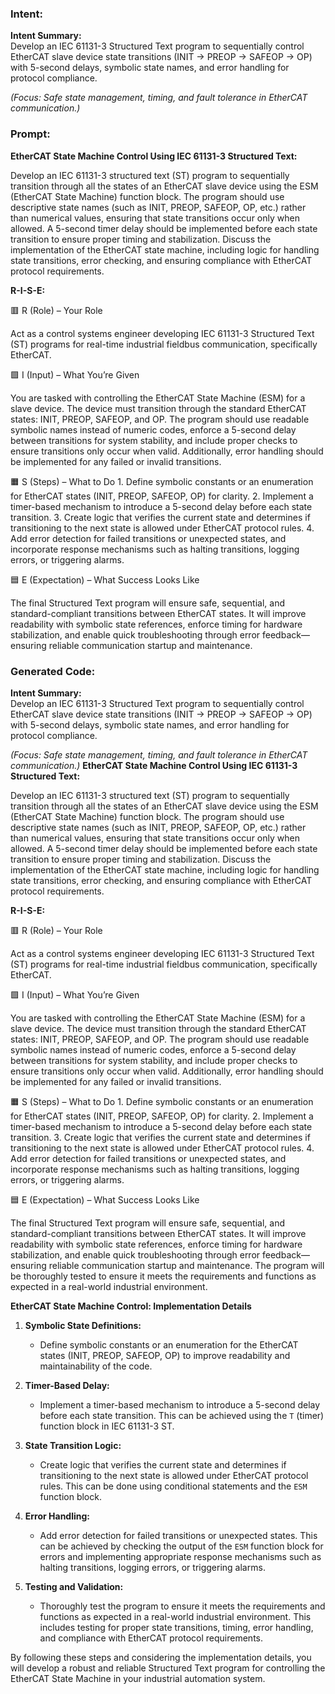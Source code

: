 ### Intent:
**Intent Summary:**  
Develop an IEC 61131-3 Structured Text program to sequentially control EtherCAT slave device state transitions (INIT → PREOP → SAFEOP → OP) with 5-second delays, symbolic state names, and error handling for protocol compliance.  

*(Focus: Safe state management, timing, and fault tolerance in EtherCAT communication.)*

### Prompt:
**EtherCAT State Machine Control Using IEC 61131-3 Structured Text:**

Develop an IEC 61131-3 structured text (ST) program to sequentially transition through all the states of an EtherCAT slave device using the ESM (EtherCAT State Machine) function block. The program should use descriptive state names (such as INIT, PREOP, SAFEOP, OP, etc.) rather than numerical values, ensuring that state transitions occur only when allowed. A 5-second timer delay should be implemented before each state transition to ensure proper timing and stabilization. Discuss the implementation of the EtherCAT state machine, including logic for handling state transitions, error checking, and ensuring compliance with EtherCAT protocol requirements.

**R-I-S-E:**

🟥 R (Role) – Your Role

Act as a control systems engineer developing IEC 61131-3 Structured Text (ST) programs for real-time industrial fieldbus communication, specifically EtherCAT.

🟩 I (Input) – What You’re Given

You are tasked with controlling the EtherCAT State Machine (ESM) for a slave device. The device must transition through the standard EtherCAT states: INIT, PREOP, SAFEOP, and OP. The program should use readable symbolic names instead of numeric codes, enforce a 5-second delay between transitions for system stability, and include proper checks to ensure transitions only occur when valid. Additionally, error handling should be implemented for any failed or invalid transitions.

🟧 S (Steps) – What to Do
	1.	Define symbolic constants or an enumeration for EtherCAT states (INIT, PREOP, SAFEOP, OP) for clarity.
	2.	Implement a timer-based mechanism to introduce a 5-second delay before each state transition.
	3.	Create logic that verifies the current state and determines if transitioning to the next state is allowed under EtherCAT protocol rules.
	4.	Add error detection for failed transitions or unexpected states, and incorporate response mechanisms such as halting transitions, logging errors, or triggering alarms.

🟦 E (Expectation) – What Success Looks Like

The final Structured Text program will ensure safe, sequential, and standard-compliant transitions between EtherCAT states. It will improve readability with symbolic state references, enforce timing for hardware stabilization, and enable quick troubleshooting through error feedback—ensuring reliable communication startup and maintenance.

### Generated Code:
**Intent Summary:**  
Develop an IEC 61131-3 Structured Text program to sequentially control EtherCAT slave device state transitions (INIT → PREOP → SAFEOP → OP) with 5-second delays, symbolic state names, and error handling for protocol compliance.  

*(Focus: Safe state management, timing, and fault tolerance in EtherCAT communication.)*
**EtherCAT State Machine Control Using IEC 61131-3 Structured Text:**

Develop an IEC 61131-3 structured text (ST) program to sequentially transition through all the states of an EtherCAT slave device using the ESM (EtherCAT State Machine) function block. The program should use descriptive state names (such as INIT, PREOP, SAFEOP, OP, etc.) rather than numerical values, ensuring that state transitions occur only when allowed. A 5-second timer delay should be implemented before each state transition to ensure proper timing and stabilization. Discuss the implementation of the EtherCAT state machine, including logic for handling state transitions, error checking, and ensuring compliance with EtherCAT protocol requirements.

**R-I-S-E:**

🟥 R (Role) – Your Role

Act as a control systems engineer developing IEC 61131-3 Structured Text (ST) programs for real-time industrial fieldbus communication, specifically EtherCAT.

🟩 I (Input) – What You’re Given

You are tasked with controlling the EtherCAT State Machine (ESM) for a slave device. The device must transition through the standard EtherCAT states: INIT, PREOP, SAFEOP, and OP. The program should use readable symbolic names instead of numeric codes, enforce a 5-second delay between transitions for system stability, and include proper checks to ensure transitions only occur when valid. Additionally, error handling should be implemented for any failed or invalid transitions.

🟧 S (Steps) – What to Do
	1.	Define symbolic constants or an enumeration for EtherCAT states (INIT, PREOP, SAFEOP, OP) for clarity.
	2.	Implement a timer-based mechanism to introduce a 5-second delay before each state transition.
	3.	Create logic that verifies the current state and determines if transitioning to the next state is allowed under EtherCAT protocol rules.
	4.	Add error detection for failed transitions or unexpected states, and incorporate response mechanisms such as halting transitions, logging errors, or triggering alarms.

🟦 E (Expectation) – What Success Looks Like

The final Structured Text program will ensure safe, sequential, and standard-compliant transitions between EtherCAT states. It will improve readability with symbolic state references, enforce timing for hardware stabilization, and enable quick troubleshooting through error feedback—ensuring reliable communication startup and maintenance. The program will be thoroughly tested to ensure it meets the requirements and functions as expected in a real-world industrial environment.

**EtherCAT State Machine Control: Implementation Details**

1. **Symbolic State Definitions:**
   - Define symbolic constants or an enumeration for the EtherCAT states (INIT, PREOP, SAFEOP, OP) to improve readability and maintainability of the code.

2. **Timer-Based Delay:**
   - Implement a timer-based mechanism to introduce a 5-second delay before each state transition. This can be achieved using the `T` (timer) function block in IEC 61131-3 ST.

3. **State Transition Logic:**
   - Create logic that verifies the current state and determines if transitioning to the next state is allowed under EtherCAT protocol rules. This can be done using conditional statements and the `ESM` function block.

4. **Error Handling:**
   - Add error detection for failed transitions or unexpected states. This can be achieved by checking the output of the `ESM` function block for errors and implementing appropriate response mechanisms such as halting transitions, logging errors, or triggering alarms.

5. **Testing and Validation:**
   - Thoroughly test the program to ensure it meets the requirements and functions as expected in a real-world industrial environment. This includes testing for proper state transitions, timing, error handling, and compliance with EtherCAT protocol requirements.

By following these steps and considering the implementation details, you will develop a robust and reliable Structured Text program for controlling the EtherCAT State Machine in your industrial automation system.
